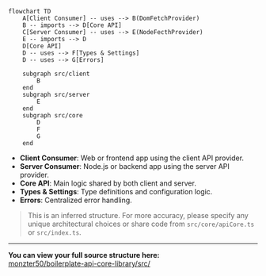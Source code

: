 ```mermaid
flowchart TD
    A[Client Consumer] -- uses --> B(DomFetchProvider)
    B -- imports --> D[Core API]
    C[Server Consumer] -- uses --> E(NodeFecthProvider)
    E -- imports --> D
    D[Core API]
    D -- uses --> F[Types & Settings]
    D -- uses --> G[Errors]

    subgraph src/client
        B
    end
    subgraph src/server
        E
    end
    subgraph src/core
        D
        F
        G
    end
```
- **Client Consumer**: Web or frontend app using the client API provider.
- **Server Consumer**: Node.js or backend app using the server API provider.
- **Core API**: Main logic shared by both client and server.
- **Types & Settings**: Type definitions and configuration logic.
- **Errors**: Centralized error handling.

> This is an inferred structure. For more accuracy, please specify any unique architectural choices or share code from `src/core/apiCore.ts` or `src/index.ts`.

---

**You can view your full source structure here:**  
[monzter50/boilerplate-api-core-library/src/](https://github.com/monzter50/boilerplate-api-core-library/tree/main/src/)
